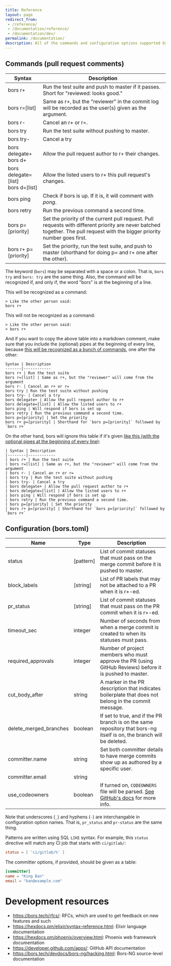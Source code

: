 ```yaml
---
title: Reference
layout: page
redirect_from:
 - /reference/
 - /documentation/reference/
 - /documentation/dev/
permalink: /documentation/
description: All of the commands and configuration options supported by bors-ng
---
```


## Commands (pull request comments)

| Syntax | Description |
|--------|-------------|
| bors r+ | Run the test suite and push to master if it passes. Short for "reviewed: looks good."
| bors r=[list] | Same as r+, but the "reviewer" in the commit log will be recorded as the user(s) given as the argument.
| bors r- | Cancel an r+ or r=.
| bors try | Run the test suite without pushing to master.
| bors try- | Cancel a try
| bors delegate+ <br> bors d+ | Allow the pull request author to r+ their changes.
| bors delegate=[list] <br> bors d=[list] | Allow the listed users to r+ this pull request's changes.
| bors ping | Check if bors is up. If it is, it will comment with _pong_.
| bors retry | Run the previous command a second time.
| bors p=[priority] | Set the priority of the current pull request. Pull requests with different priority are never batched together. The pull request with the bigger priority number goes first.
| bors r+ p=[priority] | Set the priority, run the test suite, and push to master (shorthand for doing p= and r+ one after the other).

The keyword (`bors`) may be separated with a space or a colon. That is, `bors try` and `bors: try` are the same thing.
Also, the command will be recognized if, and only if, the word "bors" is at the beginning of a line.

This will be recognized as a command:

    > Like the other person said:
    bors r+

This will not be recognized as a command:

    > Like the other person said:
    > bors r+

And if you want to copy the above table into a markdown comment, make sure that you include the (optional) pipes at the beginning of every line, because [this will be recognized as a bunch of commands](https://github.com/behnam/rust-unic/pull/172#issuecomment-334326508), one after the other:

    Syntax | Description
    -------|------------
    bors r+ | Run the test suite
    bors r=[list] | Same as r+, but the "reviewer" will come from the argument
    bors r- | Cancel an r+ or r=
    bors try | Run the test suite without pushing
    bors try- | Cancel a try
    bors delegate+ | Allow the pull request author to r+
    bors delegate=[list] | Allow the listed users to r+
    bors ping | Will respond if bors is set up
    bors retry | Run the previous command a second time.
    bors p=[priority] | Set the priority
    bors r+ p=[priority] | Shorthand for `bors p=[priority]` followed by `bors r+`

On the other hand, bors will ignore this table if it's given [like this (with the optional pipes at the beginning of every line)](https://github.com/notriddle/test_repo/pull/118#issuecomment-334333878):

    | Syntax | Description
    |--------|------------
    | bors r+ | Run the test suite
    | bors r=[list] | Same as r+, but the "reviewer" will come from the argument
    | bors r- | Cancel an r+ or r=
    | bors try | Run the test suite without pushing
    | bors try- | Cancel a try
    | bors delegate+ | Allow the pull request author to r+
    | bors delegate=[list] | Allow the listed users to r+
    | bors ping | Will respond if bors is set up
    | bors retry | Run the previous command a second time.
    | bors p=[priority] | Set the priority
    | bors r+ p=[priority] | Shorthand for `bors p=[priority]` followed by `bors r+`

## Configuration (bors.toml)

| Name                   | Type        | Description |
|------------------------|-------------|-------------|
| status                 | \[pattern\] | List of commit statuses that must pass on the merge commit before it is pushed to master.
| block_labels           | \[string\]  | List of PR labels that may not be attached to a PR when it is r+-ed.
| pr_status              | \[string\]  | List of commit statuses that must pass on the PR commit when it is r+-ed.
| timeout_sec            | integer     | Number of seconds from when a merge commit is created to when its statuses must pass.
| required_approvals     | integer     | Number of project members who must approve the PR (using GitHub Reviews) before it is pushed to master.
| cut_body_after         | string      | A marker in the PR description that indicates boilerplate that does not belong in the commit message.
| delete_merged_branches | boolean     | If set to true, and if the PR branch is on the same repository that bors-ng itself is on, the branch will be deleted.
| committer.name         | string      | Set both committer details to have merge commits show up as authored by a specific user. |
| committer.email        | string      | |
| use_codeowners         | boolean     | If turned on, `CODEOWNERS` file will be parsed. [See GitHub's docs](https://help.github.com/en/articles/about-code-owners) for more info. |

Note that underscores (`_`) and hyphens (`-`) are interchangable in configuration option names. That is, `pr_status` and `pr-status` are the same thing.

Patterns are written using SQL `LIKE` syntax. For example, this `status` directive will match any CI job that starts with `ci/gitlab/`:

```toml
status = [ 'ci/gitlab/%' ]
```

The committer options, if provided, should be given as a table:

```toml
[committer]
name = "King Ban"
email = "ban@example.com"
```

# Development resources

* <https://bors.tech/rfcs/>: RFCs, which are used to get feedback on new features and such
* <https://hexdocs.pm/elixir/syntax-reference.html>: Elixir language documentation
* <https://hexdocs.pm/phoenix/overview.html>: Phoenix web framework documentation
* <https://developer.github.com/apps/>: GitHub API documentation
* <https://bors.tech/devdocs/bors-ng/hacking.html>: Bors-NG source-level documentation
